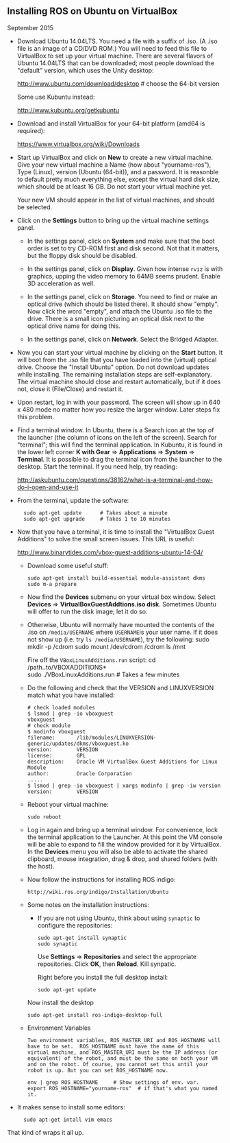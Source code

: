 
## Installing ROS on Ubuntu on VirtualBox
September 2015

* Download Ubuntu 14.04LTS.  You need a file with
  a suffix of .iso. (A .iso file is an image of a CD/DVD ROM.)
  You will need to feed this file to VirtualBox to set up your
  virtual machine.  There are several flavors of Ubuntu 14.04LTS that can be downloaded; most people download the "default" version, which uses the Unity desktop:

    http://www.ubuntu.com/download/desktop        # choose the 64-bit version

  Some use Kubuntu instead:

    http://www.kubuntu.org/getkubuntu

* Download and install VirtualBox for your 64-bit platform (amd64 is required):

    https://www.virtualbox.org/wiki/Downloads

* Start up VirtualBox and click on **New** to create a new virtual machine.
  Give your new virtual machine a Name (how about "yourname-ros"), Type (Linux), version (Ubuntu (64-bit)), 
  and a password.  It is reasonble to default pretty much everything
  else, except the virtual hard disk size, which should be at least 16 GB.  Do not start your virtual machine yet.
  
  Your new VM should appear in the list of virtual machines, and should be selected.

* Click on the **Settings** button to bring up the virtual machine settings panel.

  * In the settings panel, click on **System** and make sure
    that the boot order is set to try CD-ROM first and disk second.
    Not that it matters, but the floppy disk should be disabled.

  * In the settings panel, click on **Display**.  Given
    how intense `rviz` is with graphics, upping the video memory
    to 64MB seems prudent.  Enable 3D acceleration as well.

  * In the settings panel, click on **Storage**.  You need
    to find or make an optical drive (which should be listed there).  It should show "empty".  Now click the word "empty", and attach
    the Ubuntu .iso file to the drive. There is a small icon picturing an optical disk next to the optical drive name for doing this.

  * In the settings panel, click on **Network**.  Select
    the Bridged Adapter.

 * Now you can start your virtual machine by clicking on the
  **Start** button. It will boot from the .iso file that you have loaded into the (virtual) optical drive. Choose the "Install Ubuntu" option. Do not download updates while installing. The remaining installation steps are self-explanatory. The virtual machine should close and restart automatically, but if it does not, close it (File/Close) and restart it. 


* Upon restart, log in with your password.   The screen will show up in 640 x 480 mode no matter how you resize the larger
  window.  Later steps fix this problem.

* Find a terminal window.  In Ubuntu, there is a Search icon at the top of the launcher (the column of icons on the left of the screen).  Search for "terminal"; this will find the terminal application.  In Kubuntu, it is found in the lower
  left corner **K with Gear** => **Applications** => **System** => **Terminal**.
  It is possible to drag the terminal icon from the launcher to the
  desktop. Start the terminal.  If you need help, try reading:

    http://askubuntu.com/questions/38162/what-is-a-terminal-and-how-do-i-open-and-use-it

* From the terminal, update the software:

        sudo apt-get update	     # Takes about a minute
        sudo apt-get upgrade     # Takes 1 to 10 minutes

* Now that you have a terminal, it is time to install the "VirtualBox
  Guest Additions" to solve the small screen issues.  This URL is useful:

    http://www.binarytides.com/vbox-guest-additions-ubuntu-14-04/

  * Download some useful stuff:

        sudo apt-get install build-essential module-assistant dkms
        sudo m-a prepare

  * Now find the **Devices** submenu on your virtual box window.
    Select **Devices** => **VirtualBoxGuestAddtions.iso disk**.
    Sometimes Ubuntu will offer to run the disk image; let it do so. 

  * Otherwise, Ubuntu will normally have mounted the contents of the .iso on
    `/media/USERNAME` where `USERNAME`is your user name.  If it
    does not show up (i.e. try `ls /media/USERNAME`), try the following:
		sudo mkdir -p /cdrom
		sudo mount /dev/cdrom /cdrom
		ls /mnt

	Fire off the `VBoxLinuxAdditions.run` script:
        cd /path..to/VBOXADDITIONS*          
		sudo ./VBoxLinuxAdditions.run     # Takes a few minutes

  * Do the following and check that the VERSION and LINUXVERSION
    match what you have installed:

        # check loaded modules
        $ lsmod | grep -io vboxguest
        vboxguest
        # check module 
        $ modinfo vboxguest
        filename:       /lib/modules/LINUXVERSION-generic/updates/dkms/vboxguest.ko
        version:        VERSION
        license:        GPL
        description:    Oracle VM VirtualBox Guest Additions for Linux Module
        author:         Oracle Corporation
        .....
        $ lsmod | grep -io vboxguest | xargs modinfo | grep -iw version
        version:        VERSION

  * Reboot your virtual machine:

        sudo reboot

  * Log in again and bring up a terminal window.  For convenience, lock the terminal application to the Launcher. At this point the VM console will be able to expand to fill the window provided for it by VirtualBox. In the **Devices** menu you will also be able to activate the shared clipboard, mouse integration, drag & drop, and shared folders (with the host).
  
  * Now follow the instructions for installing ROS indigo:

        http://wiki.ros.org/indigo/Installation/Ubuntu

  * Some notes on the installation instructions:

	  * If you are not using Ubuntu, think about using `synaptic` to configure the repositories:

			sudo apt-get install synaptic
			sudo synaptic
			
		Use **Settings** => **Repositories** and select the appropriate repositories.  Click **OK**, then **Reload**.  Kill synpatic.

		Right before you install the full desktop install:

			sudo apt-get update
			
	Now install the desktop
		
        sudo apt-get install ros-indigo-desktop-full
		
  * Environment Variables
  
		Two environment variables, ROS_MASTER_URI and ROS_HOSTNAME will have to be set.  ROS_HOSTNAME must have the name of this virtual machine, and ROS_MASTER_URI must be the IP address (or equivalent) of the robot, and must be the same on both your VM and on the robot. Of course, you cannot set this until your robot is up. But you can set ROS_HOSTNAME now.

		env | grep ROS_HOSTNAME     # Show settings of env. var.
		export ROS_HOSTNAME="yourname-ros"  # if that's what you named it.

* It makes sense to install some editors:

        sudo apt-get intall vim emacs

That kind of wraps it all up.








